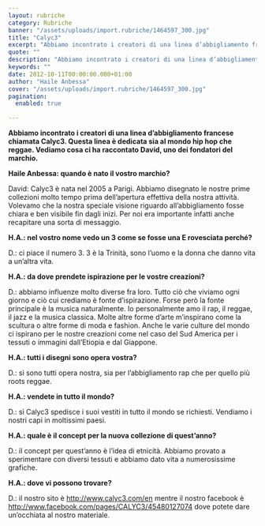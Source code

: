 ```yaml
---
layout: rubriche
category: Rubriche
banner: "/assets/uploads/import.rubriche/1464597_300.jpg"
title: "Calyc3"
excerpt: "Abbiamo incontrato i creatori di una linea d’abbigliamento francese chiamata Calyc3. Questa linea è dedicata sia al mondo hip hop che reggae. Vediamo cosa ci ha raccontato David, uno dei fondatori del marchio. Haile Anbessa: quando è nato il vostro marchio? David: Calyc3 è nata nel 2005 a Parigi. Abbiamo disegnato le nostre prime collezioni [&hellip"
quote: ""
description: "Abbiamo incontrato i creatori di una linea d’abbigliamento francese chiamata Calyc3. Questa linea è dedicata sia al mondo hip hop che reggae. Vediamo cosa ci ha raccontato David, uno dei fondatori del marchio. Haile Anbessa: quando è nato il vostro marchio? David: Calyc3 è nata nel 2005 a Parigi. Abbiamo disegnato le nostre prime collezioni [&hellip"
keywords: ""
date: 2012-10-11T00:00:00.000+01:00
author: "Haile Anbessa"
cover: "/assets/uploads/import.rubriche/1464597_300.jpg"
pagination:
  enabled: true

---
```


**Abbiamo incontrato i creatori di una linea d’abbigliamento francese chiamata Calyc3\. Questa linea è dedicata sia al mondo hip hop che reggae. Vediamo cosa ci ha raccontato David, uno dei fondatori del marchio.**

**Haile Anbessa: quando è nato il vostro marchio?**

David: Calyc3 è nata nel 2005 a Parigi. Abbiamo disegnato le nostre prime collezioni molto tempo prima dell’apertura effettiva della nostra attività. Volevamo che la nostra speciale visione riguardo all’abbigliamento fosse chiara e ben visibile fin dagli inizi. Per noi era importante infatti anche recapitare una sorta di messaggio.

**H.A.: nel vostro nome vedo un 3 come se fosse una E rovesciata perché?**

D.: ci piace il numero 3\. 3 è la Trinità, sono l’uomo e la donna che danno vita a un’altra vita.

**H.A.: da dove prendete ispirazione per le vostre creazioni?**

D.: abbiamo influenze molto diverse fra loro. Tutto ciò che viviamo ogni giorno e ciò cui crediamo è fonte d’ispirazione. Forse però la fonte principale è la musica naturalmente. Io personalmente amo il rap, il reggae, il jazz e la musica classica. Molte altre forme d’arte m’inspirano come la scultura o altre forme di moda e fashion. Anche le varie culture del mondo ci ispirano per le nostre creazioni come nel caso del Sud America per i tessuti o immagini dall’Etiopia e dal Giappone.

**H.A.: tutti i disegni sono opera vostra?**

D.: sì sono tutti opera nostra, sia per l’abbigliamento rap che per quello più roots reggae.

**H.A.: vendete in tutto il mondo?**

D.: sì Calyc3 spedisce i suoi vestiti in tutto il mondo se richiesti. Vendiamo i nostri capi in moltissimi paesi.

**H.A.: quale è il concept per la nuova collezione di quest’anno?**

D.: il concept per quest’anno è l’idea di etnicità. Abbiamo provato a sperimentare con diversi tessuti e abbiamo dato vita a numerosissime grafiche.

**H.A.: dove vi possono trovare?**

D.: il nostro sito è http://www.calyc3.com/en mentre il nostro facebook è http://www.facebook.com/pages/CALYC3/45480127074 dove potete dare un’occhiata al nostro materiale.

[](https://hotmc.com/calyc3/1464597%5F300/) 

[](https://hotmc.com/calyc3/htmc%5Fc3%5F1/) 

[](https://hotmc.com/calyc3/htmc%5Fc3%5F2/) 

  
[](https://hotmc.com/calyc3/htmc%5Fc3%5F3/) 

[](https://hotmc.com/calyc3/htmc%5Fc3%5F4/) 

[](https://hotmc.com/calyc3/htmc%5Fc3%5F5/) 

  